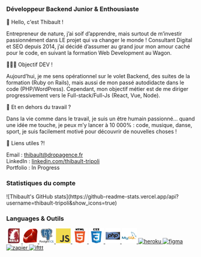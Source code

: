 <h3 align="left">Développeur Backend Junior & Enthousiaste</h3>

👋 Hello, c'est Thibault !

Entrepreneur de nature, j’ai soif d’apprendre, mais surtout de m’investir passionnément dans LE projet qui va changer le monde ! Consultant Digital et SEO depuis 2014, j’ai décidé d’assumer au grand jour mon amour caché pour le code, en suivant la formation Web Development au Wagon.

🧑🏻‍💻 Objectif DEV !

Aujourd’hui, je me sens opérationnel sur le volet Backend, des suites de la formation (Ruby on Rails), mais aussi de mon passé autodidacte dans le code (PHP/WordPress). Cependant, mon objectif métier est de me diriger progressivement vers le Full-stack/Full-Js (React, Vue, Node).

🤩 Et en dehors du travail ?

Dans la vie comme dans le travail, je suis un être humain passionné… quand une idée me touche, je peux m’y lancer à 10 000% : code, musique, danse, sport, je suis facilement motivé pour découvrir de nouvelles choses !

🔗 Liens utiles ?!

Email : <a href="mailto:thibault@dropagence.fr">thibault@dropagence.fr</a><br>
LinkedIn : <a href="https://www.linkedin.com/in/thibault-tripoli" target="_blank">linkedin.com/thibault-tripoli</a><br>
Portfolio : In Progress<br>

<h3 align="left">Statistiques du compte</h3>
![Thibault's GitHub stats](https://github-readme-stats.vercel.app/api?username=thibault-tripoli&show_icons=true)

<h3 align="left">Languages & Outils</h3>
<p align="left">
<a href="https://rubyonrails.org" target="_blank" rel="noreferrer"> <img src="https://raw.githubusercontent.com/devicons/devicon/master/icons/rails/rails-original-wordmark.svg" alt="rails" width="40" height="40"/> </a> 
<a href="https://www.ruby-lang.org/en/" target="_blank" rel="noreferrer"> <img src="https://raw.githubusercontent.com/devicons/devicon/master/icons/ruby/ruby-original.svg" alt="ruby" width="40" height="40"/> </a> 
<a href="https://www.postgresql.org" target="_blank" rel="noreferrer"> <img src="https://raw.githubusercontent.com/devicons/devicon/master/icons/postgresql/postgresql-original-wordmark.svg" alt="postgresql" width="40" height="40"/> </a> 
<a href="https://developer.mozilla.org/en-US/docs/Web/JavaScript" target="_blank" rel="noreferrer"> <img src="https://raw.githubusercontent.com/devicons/devicon/master/icons/javascript/javascript-original.svg" alt="javascript" width="40" height="40"/> </a>
<a href="https://www.w3.org/html/" target="_blank" rel="noreferrer"> <img src="https://raw.githubusercontent.com/devicons/devicon/master/icons/html5/html5-original-wordmark.svg" alt="html5" width="40" height="40"/> </a> 
<a href="https://www.w3schools.com/css/" target="_blank" rel="noreferrer"><img src="https://raw.githubusercontent.com/devicons/devicon/master/icons/css3/css3-original-wordmark.svg" alt="css3" width="40" height="40"/> </a> 
<a href="https://www.php.net" target="_blank" rel="noreferrer"> <img src="https://raw.githubusercontent.com/devicons/devicon/master/icons/php/php-original.svg" alt="php" width="40" height="40"/> </a> 
<a href="https://www.mysql.com/" target="_blank" rel="noreferrer"> <img src="https://raw.githubusercontent.com/devicons/devicon/master/icons/mysql/mysql-original-wordmark.svg" alt="mysql" width="40" height="40"/> </a> 
<a href="https://heroku.com" target="_blank" rel="noreferrer"> <img src="https://www.vectorlogo.zone/logos/heroku/heroku-icon.svg" alt="heroku" width="40" height="40"/> </a> 
<a href="https://www.figma.com/" target="_blank" rel="noreferrer"> <img src="https://www.vectorlogo.zone/logos/figma/figma-icon.svg" alt="figma" width="40" height="40"/> </a> 
<a href="https://zapier.com" target="_blank" rel="noreferrer"> <img src="https://www.vectorlogo.zone/logos/zapier/zapier-icon.svg" alt="zapier" width="40" height="40"/> </a> 
<a href="https://ifttt.com/" target="_blank" rel="noreferrer"> <img src="https://www.vectorlogo.zone/logos/ifttt/ifttt-ar21.svg" alt="ifttt" width="40" height="40"/> </a> 
</p>

